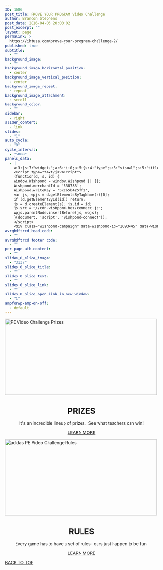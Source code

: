 ```yaml
---
ID: 1686
post_title: PROVE YOUR PROGRAM Video Challenge
author: Brandon Stephens
post_date: 2016-04-03 20:03:02
post_excerpt: ""
layout: page
permalink: >
  https://ihtusa.com/prove-your-program-challenge-2/
published: true
subtitle:
  - ""
background_image:
  - ""
background_image_horizontal_position:
  - center
background_image_vertical_position:
  - center
background_image_repeat:
  - repeat
background_image_attachment:
  - scroll
background_color:
  - ""
sidebar:
  - right
slider_content:
  - link
slides:
  - "1"
auto_cycle:
  - "0"
cycle_interval:
  - "5000"
panels_data:
  - |
    a:3:{s:7:"widgets";a:6:{i:0;a:5:{s:4:"type";s:6:"visual";s:5:"title";s:0:"";s:4:"text";s:582:"<!-- Wishpond embed code -->
    <script type="text/javascript">
    (function(d, s, id) {
    window.Wishpond = window.Wishpond || {};
    Wishpond.merchantId = '538733';
    Wishpond.writeKey = '5c2b5b425ff1';
    var js, wpjs = d.getElementsByTagName(s)[0];
    if (d.getElementById(id)) return;
    js = d.createElement(s); js.id = id;
    js.src = "//cdn.wishpond.net/connect.js";
    wpjs.parentNode.insertBefore(js, wpjs);
    }(document, 'script', 'wishpond-connect'));
    </script>
    <div class="wishpond-campaign" data-wishpond-id="2093445" data-wishpond-href="https://www.wishpond.com/lp/2093445/"></div>";s:6:"filter";s:1:"1";s:11:"panels_info";a:7:{s:5:"class";s:30:"WP_Widget_Black_Studio_TinyMCE";s:3:"raw";b:0;s:4:"grid";i:0;s:4:"cell";i:0;s:2:"id";i:0;s:9:"widget_id";s:36:"fc96cb25-010e-4b5f-a0ac-bcc9430cd974";s:5:"style";a:3:{s:18:"background_display";s:4:"tile";s:16:"featured_widgets";s:0:"";s:12:"bigger_title";s:0:"";}}}i:1;a:5:{s:4:"type";s:6:"visual";s:5:"title";s:0:"";s:4:"text";s:178:"<p><img class="size-full wp-image-1775 aligncenter" src="https://ihtusa.com/wp-content/uploads/2016/04/prizes.jpg" alt="PE Video Challenge Prizes" width="500" height="250" /></p>";s:6:"filter";s:1:"1";s:11:"panels_info";a:7:{s:5:"class";s:30:"WP_Widget_Black_Studio_TinyMCE";s:3:"raw";b:0;s:4:"grid";i:1;s:4:"cell";i:0;s:2:"id";i:1;s:9:"widget_id";s:36:"8217bc6d-3649-45b3-b973-527b24bdf3f8";s:5:"style";a:3:{s:18:"background_display";s:4:"tile";s:16:"featured_widgets";s:0:"";s:12:"bigger_title";s:0:"";}}}i:2;a:5:{s:4:"type";s:6:"visual";s:5:"title";s:0:"";s:4:"text";s:279:"<h1 style="text-align: center; font-size: 26px;">PRIZES</h1><p style="text-align: center;">It's an incredible lineup of prizes.  See what teachers can win!</p><p style="text-align: center;">[button href="https://ihtusa.com/adidas-zone-challenge/prizes//"]LEARN MORE[/button]</p>";s:6:"filter";s:1:"1";s:11:"panels_info";a:7:{s:5:"class";s:30:"WP_Widget_Black_Studio_TinyMCE";s:3:"raw";b:0;s:4:"grid";i:1;s:4:"cell";i:0;s:2:"id";i:2;s:9:"widget_id";s:36:"b15ced16-bc1c-40bf-aef8-e9fe078988d5";s:5:"style";a:3:{s:18:"background_display";s:4:"tile";s:16:"featured_widgets";s:0:"";s:12:"bigger_title";s:0:"";}}}i:3;a:5:{s:4:"type";s:6:"visual";s:5:"title";s:0:"";s:4:"text";s:183:"<p><img class="size-full wp-image-1776 aligncenter" src="https://ihtusa.com/wp-content/uploads/2016/04/rules.jpg" alt="adidas PE Video Challenge Rules" width="500" height="250" /></p>";s:6:"filter";s:1:"1";s:11:"panels_info";a:7:{s:5:"class";s:30:"WP_Widget_Black_Studio_TinyMCE";s:3:"raw";b:0;s:4:"grid";i:1;s:4:"cell";i:1;s:2:"id";i:3;s:9:"widget_id";s:36:"c8b2ba90-dd2d-412b-b855-904b8af71b62";s:5:"style";a:3:{s:18:"background_display";s:4:"tile";s:16:"featured_widgets";s:0:"";s:12:"bigger_title";s:0:"";}}}i:4;a:5:{s:4:"type";s:6:"visual";s:5:"title";s:0:"";s:4:"text";s:286:"<h1 style="text-align: center; font-size: 26px;">RULES</h1><p style="text-align: center;">Every game has to have a set of rules- ours just happen to be fun!</p><p style="text-align: center;">[button href="https://ihtusa.com/adidas-zone-challenge/official-rules/"]LEARN MORE[/button]</p>";s:6:"filter";s:1:"1";s:11:"panels_info";a:7:{s:5:"class";s:30:"WP_Widget_Black_Studio_TinyMCE";s:3:"raw";b:0;s:4:"grid";i:1;s:4:"cell";i:1;s:2:"id";i:4;s:9:"widget_id";s:36:"3677e18c-c58b-4998-9ef2-4dcf2297bd83";s:5:"style";a:3:{s:18:"background_display";s:4:"tile";s:16:"featured_widgets";s:0:"";s:12:"bigger_title";s:0:"";}}}i:5;a:3:{s:4:"text";s:0:"";s:11:"button_text";s:30:"<a href="#TOP">BACK TO TOP</a>";s:11:"panels_info";a:7:{s:5:"class";s:17:"PW_Call_To_Action";s:3:"raw";b:0;s:4:"grid";i:2;s:4:"cell";i:0;s:2:"id";i:5;s:9:"widget_id";s:36:"7dc3169b-390d-489d-bc91-35770794298e";s:5:"style";a:3:{s:18:"background_display";s:4:"tile";s:16:"featured_widgets";s:0:"";s:12:"bigger_title";s:0:"";}}}}s:5:"grids";a:3:{i:0;a:2:{s:5:"cells";i:1;s:5:"style";a:0:{}}i:1;a:2:{s:5:"cells";i:2;s:5:"style";a:1:{s:18:"background_display";s:4:"tile";}}i:2;a:2:{s:5:"cells";i:1;s:5:"style";a:0:{}}}s:10:"grid_cells";a:4:{i:0;a:2:{s:4:"grid";i:0;s:6:"weight";i:1;}i:1;a:2:{s:4:"grid";i:1;s:6:"weight";d:0.5;}i:2;a:2:{s:4:"grid";i:1;s:6:"weight";d:0.5;}i:3;a:2:{s:4:"grid";i:2;s:6:"weight";i:1;}}}
avrghdftrcd_head_code:
  - ""
avrghdftrcd_footer_code:
  - ""
per-page-ath-content:
  - ""
slides_0_slide_image:
  - "3137"
slides_0_slide_title:
  - ""
slides_0_slide_text:
  - ""
slides_0_slide_link:
  - ""
slides_0_slide_open_link_in_new_window:
  - "1"
ampforwp-amp-on-off:
  - default
---
```

<!-- Wishpond embed code -->
<script type="text/javascript">
(function(d, s, id) {
window.Wishpond = window.Wishpond || {};
Wishpond.merchantId = '538733';
Wishpond.writeKey = '5c2b5b425ff1';
var js, wpjs = d.getElementsByTagName(s)[0];
if (d.getElementById(id)) return;
js = d.createElement(s); js.id = id;
js.src = "//cdn.wishpond.net/connect.js";
wpjs.parentNode.insertBefore(js, wpjs);
}(document, 'script', 'wishpond-connect'));
</script>
<p><img class="size-full wp-image-1775 aligncenter" src="https://ihtusa.com/wp-content/uploads/2016/04/prizes.jpg" alt="PE Video Challenge Prizes" width="500" height="250"></p><h1 style="text-align: center; font-size: 26px;">PRIZES</h1><p style="text-align: center;">It's an incredible lineup of prizes. &nbsp;See what teachers can win!</p><p style="text-align: center;"><a class="btn    btn-primary" href="https://ihtusa.com/adidas-zone-challenge/prizes//" target="_self">LEARN MORE</a></p><p><img class="size-full wp-image-1776 aligncenter" src="https://ihtusa.com/wp-content/uploads/2016/04/rules.jpg" alt="adidas PE Video Challenge Rules" width="500" height="250"></p><h1 style="text-align: center; font-size: 26px;">RULES</h1><p style="text-align: center;">Every game has to have a set of rules- ours just happen to be fun!</p><p style="text-align: center;"><a class="btn    btn-primary" href="https://ihtusa.com/adidas-zone-challenge/official-rules/" target="_self">LEARN MORE</a></p>				
<a href="#TOP">BACK TO TOP</a>